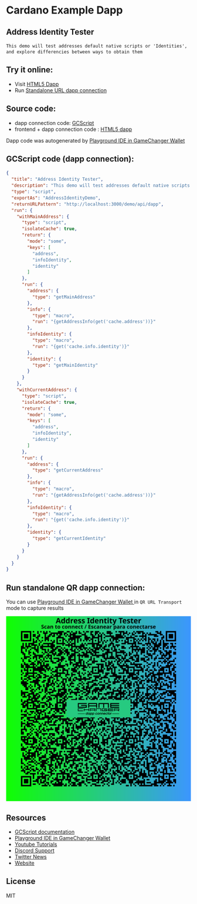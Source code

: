 
# Cardano Example Dapp

## **Address Identity Tester**

    This demo will test addresses default native scripts or 'Identities', and explore differencies between ways to obtain them


## Try it online: 

-  Visit [HTML5 Dapp](https://raw.githubusercontent.com/GameChangerFinance/gamechanger.wallet/main/examples/Address%20Identity%20Tester.html)
-  Run [Standalone URL dapp connection](https://beta-wallet.gamechanger.finance/api/2/run/1-H4sIAAAAAAAAA9WRMWvDMBCF_8qhxQmE2NAtW0iXQgulpFPpoFjnWlSWjHSua4L_e0-1lYYEOrebT3rv6bvnoyBNBsVGbJXyGALcKbR8NsAeA6EXK6EwlF63pJ1l3b7WARQ2DnptDBCrQE5ejBeV7AyBlaQ_ECZjAOchm4M1hmwF0irAz9Y4j6B0VaFHW_IVHJB6RAu9HAKQA3cgqS1QjQ2j0NBG1imWZ45wnrbhhz_h3zIhCzxS5-3z0_2jJN4mLlATtZs8N66UpnaBNjdFUeRxo1y2OleybaOxY-1R9JrqBwaY0-PRJYMOzkjCnSxrPiffYXo2qhunvtWuQda-48AZL2IuLLpt5RJzHNPn63hikFdvvyGdQ41TzJmgkaV3aQtxZH2qh3ULHhdZGXnXc3a2XI4p5kTzW1zyR8M6QWdzyHXADHyKHkfWxW53nec_T3-u3guuf9HwzHxe8jh-AfOnTzrhAwAA)

## Source code:

- dapp connection code: [GCScript](https://github.com/GameChangerFinance/gamechanger.wallet/blob/main/examples/Address%20Identity%20Tester.gcscript)
- frontend + dapp connection code : [HTML5 dapp](https://github.com/GameChangerFinance/gamechanger.wallet/blob/main/examples/Address%20Identity%20Tester.html)

Dapp code was autogenerated by [Playground IDE in GameChanger Wallet ](https://beta-wallet.gamechanger.finance/playground)

## GCScript code (dapp connection):
```json
{
  "title": "Address Identity Tester",
  "description": "This demo will test addresses default native scripts or 'Identities', and explore differencies between ways to obtain them",
  "type": "script",
  "exportAs": "AddressIdentityDemo",
  "returnURLPattern": "http://localhost:3000/demo/api/dapp",
  "run": {
    "withMainAddress": {
      "type": "script",
      "isolateCache": true,
      "return": {
        "mode": "some",
        "keys": [
          "address",
          "infoIdentity",
          "identity"
        ]
      },
      "run": {
        "address": {
          "type": "getMainAddress"
        },
        "info": {
          "type": "macro",
          "run": "{getAddressInfo(get('cache.address'))}"
        },
        "infoIdentity": {
          "type": "macro",
          "run": "{get('cache.info.identity')}"
        },
        "identity": {
          "type": "getMainIdentity"
        }
      }
    },
    "withCurrentAddress": {
      "type": "script",
      "isolateCache": true,
      "return": {
        "mode": "some",
        "keys": [
          "address",
          "infoIdentity",
          "identity"
        ]
      },
      "run": {
        "address": {
          "type": "getCurrentAddress"
        },
        "info": {
          "type": "macro",
          "run": "{getAddressInfo(get('cache.address'))}"
        },
        "infoIdentity": {
          "type": "macro",
          "run": "{get('cache.info.identity')}"
        },
        "identity": {
          "type": "getCurrentIdentity"
        }
      }
    }
  }
}
```

## Run standalone QR dapp connection: 

You can use [Playground IDE in GameChanger Wallet ](https://beta-wallet.gamechanger.finance/playground) in `QR URL Transport` mode to capture results

[![QR URL Transport](https://raw.githubusercontent.com/GameChangerFinance/gamechanger.wallet/main/examples/Address%20Identity%20Tester.png)](https://beta-wallet.gamechanger.finance/api/2/run/1-H4sIAAAAAAAAA9WRMWvDMBCF_8qhxQmE2NAtW0iXQgulpFPpoFjnWlSWjHSua4L_e0-1lYYEOrebT3rv6bvnoyBNBsVGbJXyGALcKbR8NsAeA6EXK6EwlF63pJ1l3b7WARQ2DnptDBCrQE5ejBeV7AyBlaQ_ECZjAOchm4M1hmwF0irAz9Y4j6B0VaFHW_IVHJB6RAu9HAKQA3cgqS1QjQ2j0NBG1imWZ45wnrbhhz_h3zIhCzxS5-3z0_2jJN4mLlATtZs8N66UpnaBNjdFUeRxo1y2OleybaOxY-1R9JrqBwaY0-PRJYMOzkjCnSxrPiffYXo2qhunvtWuQda-48AZL2IuLLpt5RJzHNPn63hikFdvvyGdQ41TzJmgkaV3aQtxZH2qh3ULHhdZGXnXc3a2XI4p5kTzW1zyR8M6QWdzyHXADHyKHkfWxW53nec_T3-u3guuf9HwzHxe8jh-AfOnTzrhAwAA)

## Resources
- [GCScript documentation](https://beta-wallet.gamechanger.finance/doc/api/v2/api.html)
- [Playground IDE in GameChanger Wallet ](https://beta-wallet.gamechanger.finance/playground)
- [Youtube Tutorials](https://www.youtube.com/@gamechanger.finance)
- [Discord Support](https://discord.gg/vpbfyRaDKG)
- [Twitter News](https://twitter.com/GameChangerOk)
- [Website](https://gamechanger.finance)

## License
MIT 
    
